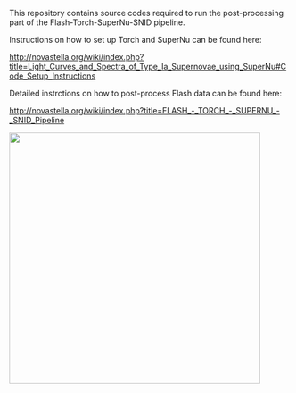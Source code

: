 This repository contains source codes required to run the post-processing part of the Flash-Torch-SuperNu-SNID pipeline.

Instructions on how to set up Torch and SuperNu can be found here:

http://novastella.org/wiki/index.php?title=Light_Curves_and_Spectra_of_Type_Ia_Supernovae_using_SuperNu#Code_Setup_Instructions

Detailed instrctions on how to post-process Flash data can be found here:

http://novastella.org/wiki/index.php?title=FLASH_-_TORCH_-_SUPERNU_-_SNID_Pipeline  

<img src="https://user-images.githubusercontent.com/56127611/123207022-b9a36280-d48a-11eb-859e-0f011586129b.jpeg" width="450" height="450">
